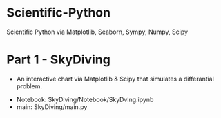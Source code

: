 # Scientific-Python
Scientific Python via Matplotlib, Seaborn, Sympy, Numpy, Scipy


# Part 1 - SkyDiving
  * An interactive chart via Matplotlib & Scipy that simulates a differantial problem.
  - Notebook: SkyDiving/Notebook/SkyDving.ipynb
  - main: SkyDiving/main.py
